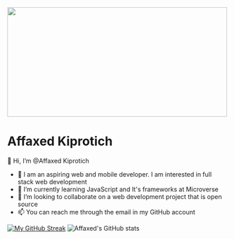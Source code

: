 <img width=500 height=250 src="https://www.eschoolnews.com/files/2021/02/coding-platform-STEM-code.jpg">

# Affaxed Kiprotich
 👋 Hi, I’m @Affaxed Kiprotich
- 👀 I am an aspiring web and mobile developer. I am interested in full stack web development
- 🌱 I’m currently learning JavaScript and It's frameworks at Microverse
- 💞️ I’m looking to collaborate on a web development project that is open source
- 📫 You can reach me through the email in my GitHub account

[![My GitHub Streak](http://github-readme-streak-stats.herokuapp.com?user=DelhinRharl&date_format=M%20j%5B%2C%20Y%5D)]() 
![Affaxed's GitHub stats](https://github-readme-stats.vercel.app/api?username=DelhinRharl&show_icons=true&theme=radical)

<!---
DelhinRharl/DelhinRharl is a ✨ special ✨ repository because its `README.md` (this file) appears on your GitHub profile.
You can click the Preview link to take a look at your changes.
--->

